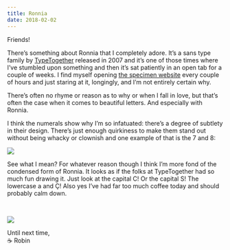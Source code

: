 ```yaml
---
title: Ronnia
date: 2018-02-02
---
```


Friends!

There’s something about Ronnia that I completely adore. It’s a sans type family by [TypeTogether](https://www.type-together.com/) released in 2007 and it’s one of those times where I’ve stumbled upon something and then it’s sat patiently in an open tab for a couple of weeks. I find myself opening [the specimen website](https://www.type-together.com/ronnia-font) every couple of hours and just staring at it, longingly, and I’m not entirely certain why.

There’s often no rhyme or reason as to why or when I fall in love, but that’s often the case when it comes to beautiful letters. And especially with Ronnia.

I think the numerals show why I’m so infatuated: there’s a degree of subtlety in their design. There’s just enough quirkiness to make them stand out without being whacky or clownish and one example of that is the 7 and 8:

![](https://buttondown.s3.us-west-2.amazonaws.com/images/f83dfb73-5eaa-4773-b336-b7f51d4246e6.png)

See what I mean? For whatever reason though I think I’m more fond of the condensed form of Ronnia. It looks as if the folks at TypeTogether had so much fun drawing it. Just look at the capital C! Or the capital S! The lowercase a and Ç! Also yes I’ve had far too much coffee today and should probably calm down.

<br />

![](https://buttondown.s3.us-west-2.amazonaws.com/images/2520ac09-ca52-4c2f-a872-073653ee6aec.png)

Until next time, <br>
☕️ Robin
